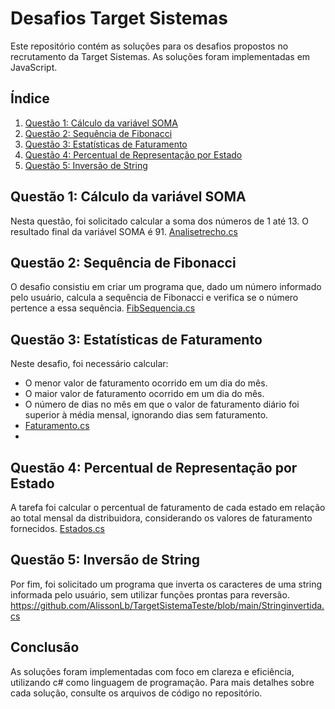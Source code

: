 


# Desafios Target Sistemas

Este repositório contém as soluções para os desafios propostos no recrutamento da Target Sistemas. As soluções foram implementadas em JavaScript.

## Índice

1. [Questão 1: Cálculo da variável SOMA](#questão-1-cálculo-da-variável-soma)
2. [Questão 2: Sequência de Fibonacci](#questão-2-sequência-de-fibonacci)
3. [Questão 3: Estatísticas de Faturamento](#questão-3-estatísticas-de-faturamento)
4. [Questão 4: Percentual de Representação por Estado](#questão-4-percentual-de-representação-por-estado)
5. [Questão 5: Inversão de String](#questão-5-inversão-de-string)

## Questão 1: Cálculo da variável SOMA

Nesta questão, foi solicitado calcular a soma dos números de 1 até 13. O resultado final da variável SOMA é 91.
[Analisetrecho.cs](https://github.com/AlissonLb/TargetSistemaTeste/blob/main/Analisetrecho.cs)

## Questão 2: Sequência de Fibonacci

O desafio consistiu em criar um programa que, dado um número informado pelo usuário, calcula a sequência de Fibonacci e verifica se o número pertence a essa sequência.
[FibSequencia.cs](https://github.com/AlissonLb/TargetSistemaTeste/blob/main/FibSequencia.cs)

## Questão 3: Estatísticas de Faturamento

Neste desafio, foi necessário calcular:
- O menor valor de faturamento ocorrido em um dia do mês.
- O maior valor de faturamento ocorrido em um dia do mês.
- O número de dias no mês em que o valor de faturamento diário foi superior à média mensal, ignorando dias sem faturamento.
- [Faturamento.cs](https://github.com/AlissonLb/TargetSistemaTeste/blob/main/Faturamento.cs)
- 

## Questão 4: Percentual de Representação por Estado

A tarefa foi calcular o percentual de faturamento de cada estado em relação ao total mensal da distribuidora, considerando os valores de faturamento fornecidos.
[Estados.cs](https://github.com/AlissonLb/TargetSistemaTeste/blob/main/Estados.cs)

## Questão 5: Inversão de String

Por fim, foi solicitado um programa que inverta os caracteres de uma string informada pelo usuário, sem utilizar funções prontas para reversão.
https://github.com/AlissonLb/TargetSistemaTeste/blob/main/Stringinvertida.cs


## Conclusão

As soluções foram implementadas com foco em clareza e eficiência, utilizando c# como linguagem de programação. Para mais detalhes sobre cada solução, consulte os arquivos de código no repositório.
